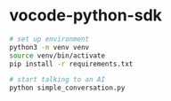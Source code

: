 # vocode-python-sdk

```bash
# set up environment
python3 -m venv venv
source venv/bin/activate
pip install -r requirements.txt

# start talking to an AI
python simple_conversation.py
```
